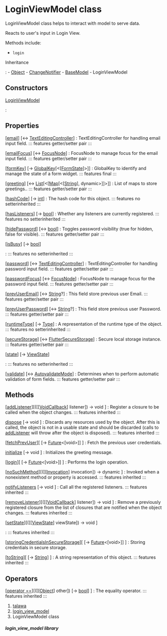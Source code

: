 
<div>

# LoginViewModel class

</div>


LoginViewModel class helps to interact with model to serve data.

Reacts to user\'s input in Login View.

Methods include:

-   `login`




Inheritance

:   -   [Object](https://api.flutter.dev/flutter/dart-core/Object-class.html)
    -   [ChangeNotifier](https://api.flutter.dev/flutter/foundation/ChangeNotifier-class.html)
    -   [BaseModel](../view_model_base_view_model/BaseModel-class.md)
    -   LoginViewModel



## Constructors

[LoginViewModel](../view_model_pre_auth_view_models_login_view_model/LoginViewModel/LoginViewModel.md)

:   



## Properties

[[email](../view_model_pre_auth_view_models_login_view_model/LoginViewModel/email.md)] [↔ [TextEditingController](https://api.flutter.dev/flutter/widgets/TextEditingController-class.html)]
:   TextEditingController for handling email input field.
    ::: features
    getter/setter pair
    :::

[[emailFocus](../view_model_pre_auth_view_models_login_view_model/LoginViewModel/emailFocus.md)] [↔ [FocusNode](https://api.flutter.dev/flutter/widgets/FocusNode-class.html)]
:   FocusNode to manage focus for the email input field.
    ::: features
    getter/setter pair
    :::

[[formKey](../view_model_pre_auth_view_models_login_view_model/LoginViewModel/formKey.md)] [→ [GlobalKey](https://api.flutter.dev/flutter/widgets/GlobalKey-class.html)[\<[[FormState](https://api.flutter.dev/flutter/widgets/FormState-class.html)]\>]]
:   GlobalKey to identify and manage the state of a form widget.
    ::: features
    final
    :::

[[greeting](../view_model_pre_auth_view_models_login_view_model/LoginViewModel/greeting.md)] [↔ [List](https://api.flutter.dev/flutter/dart-core/List-class.html)[\<[[Map](https://api.flutter.dev/flutter/dart-core/Map-class.html)[\<[[String](https://api.flutter.dev/flutter/dart-core/String-class.html)], dynamic\>]]\>]]
:   List of maps to store greetings..
    ::: features
    getter/setter pair
    :::

[[hashCode](https://api.flutter.dev/flutter/dart-core/Object/hashCode.html)] [→ [int](https://api.flutter.dev/flutter/dart-core/int-class.html)]
:   The hash code for this object.
    ::: features
    no setterinherited
    :::

[[hasListeners](https://api.flutter.dev/flutter/foundation/ChangeNotifier/hasListeners.html)] [→ [bool](https://api.flutter.dev/flutter/dart-core/bool-class.html)]
:   Whether any listeners are currently registered.
    ::: features
    no setterinherited
    :::

[[hidePassword](../view_model_pre_auth_view_models_login_view_model/LoginViewModel/hidePassword.md)] [↔ [bool](https://api.flutter.dev/flutter/dart-core/bool-class.html)]
:   Toggles password visibility (true for hidden, false for visible).
    ::: features
    getter/setter pair
    :::

[[isBusy](../view_model_base_view_model/BaseModel/isBusy.md)] [→ [bool](https://api.flutter.dev/flutter/dart-core/bool-class.html)]

:   ::: features
    no setterinherited
    :::

[[password](../view_model_pre_auth_view_models_login_view_model/LoginViewModel/password.md)] [↔ [TextEditingController](https://api.flutter.dev/flutter/widgets/TextEditingController-class.html)]
:   TextEditingController for handling password input field.
    ::: features
    getter/setter pair
    :::

[[passwordFocus](../view_model_pre_auth_view_models_login_view_model/LoginViewModel/passwordFocus.md)] [↔ [FocusNode](https://api.flutter.dev/flutter/widgets/FocusNode-class.html)]
:   FocusNode to manage focus for the password input field.
    ::: features
    getter/setter pair
    :::

[[prevUserEmail](../view_model_pre_auth_view_models_login_view_model/LoginViewModel/prevUserEmail.md)] [↔ [String](https://api.flutter.dev/flutter/dart-core/String-class.html)?]
:   This field store previous user Email.
    ::: features
    getter/setter pair
    :::

[[prevUserPassword](../view_model_pre_auth_view_models_login_view_model/LoginViewModel/prevUserPassword.md)] [↔ [String](https://api.flutter.dev/flutter/dart-core/String-class.html)?]
:   This field store previous user Password.
    ::: features
    getter/setter pair
    :::

[[runtimeType](https://api.flutter.dev/flutter/dart-core/Object/runtimeType.html)] [→ [Type](https://api.flutter.dev/flutter/dart-core/Type-class.html)]
:   A representation of the runtime type of the object.
    ::: features
    no setterinherited
    :::

[[secureStorage](../view_model_pre_auth_view_models_login_view_model/LoginViewModel/secureStorage.md)] [↔ [FlutterSecureStorage](https://pub.dev/documentation/flutter_secure_storage/9.2.4/flutter_secure_storage/FlutterSecureStorage-class.html)]
:   Secure local storage instance.
    ::: features
    getter/setter pair
    :::

[[state](../view_model_base_view_model/BaseModel/state.md)] [→ [ViewState](../enums_enums/ViewState.md)]

:   ::: features
    no setterinherited
    :::

[[validate](../view_model_pre_auth_view_models_login_view_model/LoginViewModel/validate.md)] [↔ [AutovalidateMode](https://api.flutter.dev/flutter/widgets/AutovalidateMode.html)]
:   Determines when to perform automatic validation of form fields.
    ::: features
    getter/setter pair
    :::



## Methods

[[addListener](https://api.flutter.dev/flutter/foundation/ChangeNotifier/addListener.html)][([[[VoidCallback](https://api.flutter.dev/flutter/dart-ui/VoidCallback.md)] listener]) → void ]
:   Register a closure to be called when the object changes.
    ::: features
    inherited
    :::

[dispose](https://api.flutter.dev/flutter/foundation/ChangeNotifier/dispose.html) [→ void ]
:   Discards any resources used by the object. After this is called, the
    object is not in a usable state and should be discarded (calls to
    [addListener](https://api.flutter.dev/flutter/foundation/ChangeNotifier/addListener.md)
    will throw after the object is disposed).
    ::: features
    inherited
    :::

[[fetchPrevUser](../view_model_pre_auth_view_models_login_view_model/LoginViewModel/fetchPrevUser.md)][ [→ [Future](https://api.flutter.dev/flutter/dart-core/Future-class.html)\<[void\>]] ]
:   Fetch the previous user credentials.

[initialize](../view_model_pre_auth_view_models_login_view_model/LoginViewModel/initialize.md) [→ void ]
:   Initializes the greeting message.

[[login](../view_model_pre_auth_view_models_login_view_model/LoginViewModel/login.md)][ [→ [Future](https://api.flutter.dev/flutter/dart-core/Future-class.html)\<[void\>]] ]
:   Performs the login operation.

[[noSuchMethod](https://api.flutter.dev/flutter/dart-core/Object/noSuchMethod.html)][([[[Invocation](https://api.flutter.dev/flutter/dart-core/Invocation-class.md)] invocation]) → dynamic ]
:   Invoked when a nonexistent method or property is accessed.
    ::: features
    inherited
    :::

[notifyListeners](https://api.flutter.dev/flutter/foundation/ChangeNotifier/notifyListeners.html) [→ void ]
:   Call all the registered listeners.
    ::: features
    inherited
    :::

[[removeListener](https://api.flutter.dev/flutter/foundation/ChangeNotifier/removeListener.html)][([[[VoidCallback](https://api.flutter.dev/flutter/dart-ui/VoidCallback.md)] listener]) → void ]
:   Remove a previously registered closure from the list of closures
    that are notified when the object changes.
    ::: features
    inherited
    :::

[[setState](../view_model_base_view_model/BaseModel/setState.md)][([[[ViewState](../enums_enums/ViewState.md)] viewState]) → void ]

:   ::: features
    inherited
    :::

[[storingCredentialsInSecureStorage](../view_model_pre_auth_view_models_login_view_model/LoginViewModel/storingCredentialsInSecureStorage.md)][ [→ [Future](https://api.flutter.dev/flutter/dart-core/Future-class.html)\<[void\>]] ]
:   Storing credentials in secure storage.

[[toString](https://api.flutter.dev/flutter/dart-core/Object/toString.html)][ [→ [String](https://api.flutter.dev/flutter/dart-core/String-class.html)] ]
:   A string representation of this object.
    ::: features
    inherited
    :::



## Operators

[[operator ==](https://api.flutter.dev/flutter/dart-core/Object/operator_equals.html)][([[[Object](https://api.flutter.dev/flutter/dart-core/Object-class.md)] other]) [→ [bool](https://api.flutter.dev/flutter/dart-core/bool-class.html)] ]
:   The equality operator.
    ::: features
    inherited
    :::







1.  [talawa](../index.md)
2.  [login_view_model](../view_model_pre_auth_view_models_login_view_model/)
3.  LoginViewModel class

##### login_view_model library







